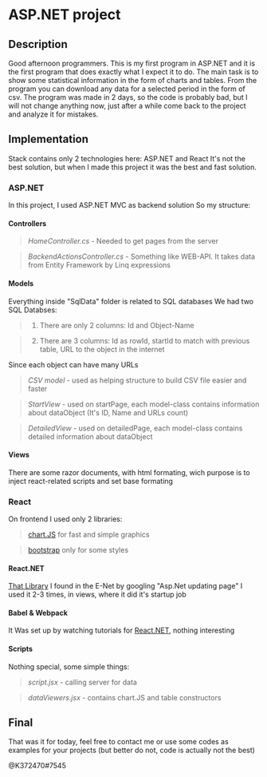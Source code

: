 # ASP.NET project

## Description
Good afternoon programmers. This is my first program in ASP.NET and it is the first program that does exactly what I expect it to do.
The main task is to show some statistical information in the form of charts and tables.
From the program you can download any data for a selected period in the form of csv.
The program was made in 2 days, so the code is probably bad, but I will not change anything now, just after a while come back to the project and analyze it for mistakes.


## Implementation
Stack contains only 2 technologies here: ASP.NET and React
It's not the best solution, but when I made this project it was the best and fast solution.

### ASP.NET
In this project, I used ASP.NET MVC as backend solution
So my structure:
#### Controllers
> *HomeController.cs* - Needed to get pages from the server

> *BackendActionsController.cs* - Something like WEB-API. It takes data from Entity Framework by Linq expressions

#### Models
Everything inside "SqlData" folder is related to SQL databases
We had two SQL Databses:
> 1) There are only 2 columns: Id and Object-Name

> 2) There are 3 columns: Id as rowId, startId to match with previous table, URL to the object in the internet

Since each object can have many URLs

> *CSV model* - used as helping structure to build CSV file easier and faster

> *StartView* - used on startPage, each model-class contains information about dataObject (It's ID, Name and URLs count)

> *DetailedView* - used on detailedPage, each model-class contains detailed information about dataObject

#### Views
There are some razor documents, with html formating, wich purpose is to inject react-related scripts and set base formating

### React
On frontend I used only 2 libraries: 
> [chart.JS](https://www.chartjs.org/) for fast and simple graphics

> [bootstrap](https://getbootstrap.com/) only for some styles

#### React.NET
[That Library](https://github.com/reactjs/React.NET) I found in the E-Net by googling "Asp.Net updating page"
I used it 2-3 times, in views, where it did it's startup job
#### Babel & Webpack
It Was set up by watching tutorials for [React.NET](https://github.com/reactjs/React.NET), nothing interesting
#### Scripts
Nothing special, some simple things:
> *script.jsx* - calling server for data

> *dataViewers.jsx* - contains chart.JS and table constructors

## Final
That was it for today, feel free to contact me or use some codes as examples for your projects (but better do not, code is actually not the best)

@K372470#7545

